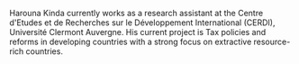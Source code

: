 Harouna Kinda currently works as a research assistant at the Centre d'Etudes et de Recherches sur le Développement International (CERDI), Université Clermont Auvergne. His current project is Tax policies and reforms in developing countries with a strong focus on extractive resource-rich countries.
